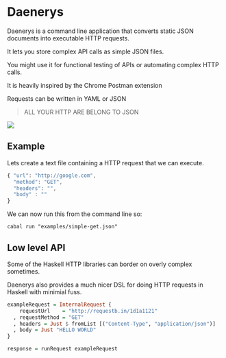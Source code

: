# Daenerys

Daenerys is a command line application that converts static JSON documents into executable HTTP requests.

It lets you store complex API calls as simple JSON files. 

You might use it for functional testing of APIs or automating complex HTTP calls.

It is heavily inspired by the Chrome Postman extension

Requests can be written in YAML or JSON

> ALL YOUR HTTP ARE BELONG TO JSON

![](https://s.yimg.com/os/publish-images/tv/2014-03-18/2599ab90-aead-11e3-b1dd-f95b1df1b844_Deanerys-Targaryen-white-stalion.jpg)

## Example

Lets create a text file containing a HTTP request that we can execute.

```javascript
{ "url": "http://google.com",
  "method": "GET",
  "headers": "",
  "body" : ""
}
```

We can now run this from the command line so:

```
cabal run "examples/simple-get.json"
```

## Low level API

Some of the Haskell HTTP libraries can border on overly complex sometimes.

Daenerys also provides a much nicer DSL for doing HTTP requests in Haskell with minimial fuss. 

```haskell
exampleRequest = InternalRequest {
    requestUrl    = "http://requestb.in/1d1a1121"
  , requestMethod = "GET"
  , headers = Just $ fromList [("Content-Type", "application/json")]
  , body = Just "HELLO WORLD"
}

response = runRequest exampleRequest
```

